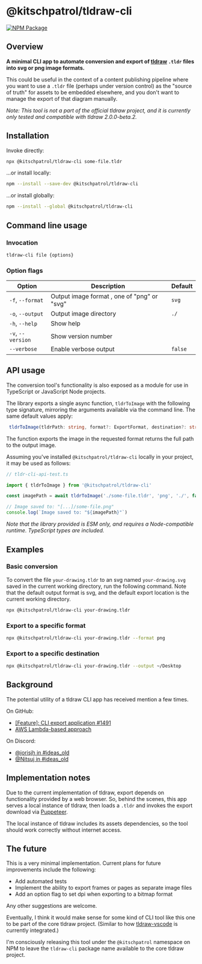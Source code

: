 # @kitschpatrol/tldraw-cli

[![NPM Package](https://img.shields.io/npm/v/@kitschpatrol/tldraw-cli.svg)](https://npmjs.com/package/@kitschpatrol/tldraw-cli)

## Overview

**A minimal CLI app to automate conversion and export of [tldraw](https://tldraw.dev) `.tldr` files into svg or png image formats.**

This could be useful in the context of a content publishing pipeline where you want to use a `.tldr` file (perhaps under version control) as the "source of truth" for assets to be embedded elsewhere, and you don't want to manage the export of that diagram manually.

_Note: This tool is not a part of the official tldraw project, and it is currently only tested and compatible with tldraw 2.0.0-beta.2._

## Installation

Invoke directly:

```sh
npx @kitschpatrol/tldraw-cli some-file.tldr
```

...or install locally:

```sh
npm --install --save-dev @kitschpatrol/tldraw-cli
```

...or install globally:

```sh
npm --install --global @kitschpatrol/tldraw-cli
```

## Command line usage

### Invocation

```sh
tldraw-cli file {options}
```

### Option flags

| Option            | Description                                 | Default |
| ----------------- | ------------------------------------------- | ------- |
| `-f`, `--format`  | Output image format , one of "png" or "svg" | `svg`   |
| `-o`, `--output`  | Output image directory                      | `./`    |
| `-h`, `--help`    | Show help                                   |         |
| `-v`, `--version` | Show version number                         |         |
| `--verbose`       | Enable verbose output                       | `false` |

## API usage

The conversion tool's functionality is also exposed as a module for use in TypeScript or JavaScript Node projects.

The library exports a single async function, `tldrToImage` with the following type signature, mirroring the arguments available via the command line. The same default values apply:

```ts
 tldrToImage(tldrPath: string, format?: ExportFormat, destination?: string, verbose?: boolean): Promise<string>;
```

The function exports the image in the requested format returns the full path to the output image.

Assuming you've installed `@kitschpatrol/tldraw-cli` locally in your project, it may be used as follows:

```ts
// tldr-cli-api-test.ts

import { tldrToImage } from '@kitschpatrol/tldraw-cli'

const imagePath = await tldrToImage('./some-file.tldr', 'png', './', false)

// Image saved to: "[...]/some-file.png"
console.log(`Image saved to: "${imagePath}"`)
```

_Note that the library provided is ESM only, and requires a Node-compatible runtime. TypeScript types are included._

## Examples

### Basic conversion

To convert the file `your-drawing.tldr` to an svg named `your-drawing.svg` saved in the current working directory, run the following command. Note that the default output format is svg, and the default export location is the current working directory.

```sh
npx @kitschpatrol/tldraw-cli your-drawing.tldr
```

### Export to a specific format

```sh
npx @kitschpatrol/tldraw-cli your-drawing.tldr --format png
```

### Export to a specific destination

```sh
npx @kitschpatrol/tldraw-cli your-drawing.tldr --output ~/Desktop
```

## Background

The potential utility of a tldraw CLI app has received mention a few times.

On GitHub:

- [\[Feature\]: CLI export application #1491](https://github.com/tldraw/tldraw/issues/1491)
- [AWS Lambda-based approach](https://gist.github.com/steveruizok/c30fc99b9b3d95a14c82c59bdcc69201)

On Discord:

- [@jorisjh in #ideas_old](https://discord.com/channels/859816885297741824/859816885801713730/1156880056501665802)
- [@Nitsuj in #ideas_old](https://discord.com/channels/859816885297741824/859816885801713730/1020352607920869406)

## Implementation notes

Due to the current implementation of tldraw, export depends on functionality provided by a web browser. So, behind the scenes, this app serves a local instance of tldraw, then loads a `.tldr` and invokes the export download via [Puppeteer](https://pptr.dev).

The local instance of tldraw includes its assets dependencies, so the tool should work correctly without internet access.

## The future

This is a very minimal implementation. Current plans for future improvements include the following:

- Add automated tests
- Implement the ability to export frames or pages as separate image files
- Add an option flag to set dpi when exporting to a bitmap format

Any other suggestions are welcome.

Eventually, I think it would make sense for some kind of CLI tool like this one to be part of the core tldraw project. (Similar to how [tldraw-vscode](https://github.com/tldraw/tldraw/tree/main/apps/vscode) is currently integrated.)

I'm consciously releasing this tool under the `@kitschpatrol` namespace on NPM to leave the `tldraw-cli` package name available to the core tldraw project.
